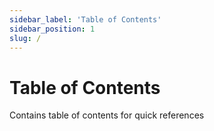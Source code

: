 ```yaml
---
sidebar_label: 'Table of Contents'
sidebar_position: 1
slug: /
---
```


# Table of Contents

Contains table of contents for quick references
